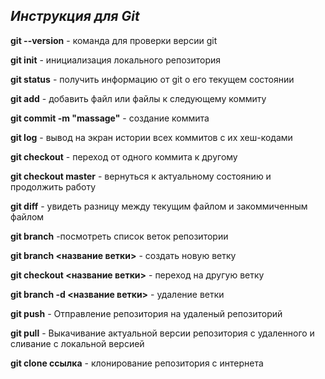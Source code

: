 ## _Инструкция для **Git**_

**git --version** - команда для проверки версии git

**git init** - инициализация локального репозитория

**git status** - получить информацию от git о его текущем состоянии

**git add** - добавить файл или файлы к следующему коммиту

**git commit -m "massage"** - создание коммита

**git log** - вывод на экран истории всех коммитов с их хеш-кодами

**git checkout** - переход от одного коммита к другому

**git checkout master** - вернуться к актуальному состоянию и продолжить работу

**git diff** - увидеть разницу между текущим файлом и закоммиченным файлом

**git branch** -посмотреть список веток репозитории

**git branch <название ветки>** - создать новую ветку

**git checkout <название ветки>** - переход на другую ветку 

**git branch -d <название ветки>** - удаление ветки

**git push** - Отправление репозитория на удаленый репозиторий

**git pull** - Выкачивание актуальной версии репозитория с удаленного и сливание с локальной версией

**git clone ссылка** - клонирование репозитория с интернета

